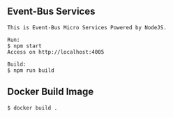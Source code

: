## Event-Bus Services

```
This is Event-Bus Micro Services Powered by NodeJS.

Run:
$ npm start
Access on http://localhost:4005

Build:
$ npm run build
```

## Docker Build Image
```
$ docker build .
```